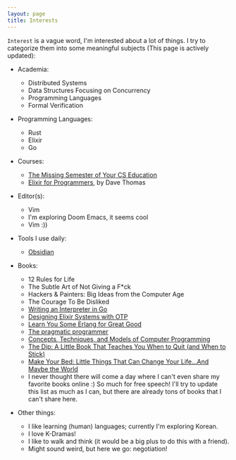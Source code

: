 ```yaml
---
layout: page
title: Interests
---
```


`Interest` is a vague word, I'm interested about a lot of things. I try to categorize them into some
meaningful subjects (This page is actively updated):

- Academia:
	- Distributed Systems
	- Data Structures Focusing on Concurrency
	- Programming Languages
	- Formal Verification
	


-  Programming Languages:
	- Rust
	- Elixir
	- Go



-  Courses:
	- [The Missing Semester of Your CS Education](https://missing.csail.mit.edu)
	- [Elixir for Programmers](https://codestool.coding-gnome.com/courses/elixir-for-programmers), by Dave Thomas



- Editor(s):
	- Vim
	- I'm exploring Doom Emacs, it seems cool
	- Vim :))



- Tools I use daily:
  - [Obsidian](https://obsidian.md)



- Books:
	- 12 Rules for Life
	- The Subtle Art of Not Giving a F\*ck
	- Hackers & Painters: Big Ideas from the Computer Age
	- The Courage To Be Disliked
	- [Writing an Interpreter in Go](https://interpreterbook.com)
	- [Designing Elixir Systems with OTP](https://pragprog.com/titles/jgotp/designing-elixir-systems-with-otp/)
	- [Learn You Some Erlang for Great Good](https://learnyousomeerlang.com)
	- [The pragmatic programmer](https://pragprog.com/titles/tpp20/the-pragmatic-programmer-20th-anniversary-edition/)
	- [Concepts, Techniques, and Models of Computer Programming](https://www.amazon.com/gp/product/0262220695)
	- [The Dip: A Little Book That Teaches You When to Quit (and When to Stick)](https://www.amazon.com/Dip-Little-Book-Teaches-Stick/dp/1591841666)
	- [Make Your Bed: Little Things That Can Change Your Life...And Maybe the World](https://www.amazon.com/Make-Your-Bed-Little-Things/dp/1455570249)
	- I never thought there will come a day where I can't even share my favorite books online :) So much for free speech! I'll try to update this list as much as I can, but there are already tons of books that I can't share here.




- Other things:
  - I like learning (human) languages; currently I'm exploring Korean.
  - I love K-Dramas!
  - I like to walk and think (it would be a big plus to do this with a friend).
  - Might sound weird, but here we go: negotiation!
